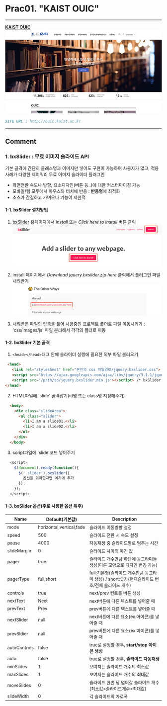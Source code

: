 # Prac01. "KAIST OUIC"

---

**[KAIST OUIC](/ouic/ouic.html)**
![KAIST OUIC](/mainVisual/prac01_img.jpg)
```markdown
SITE URL : http://ouic.kaist.ac.kr
```

---

## Comment

### 1. bxSlider : 무료 이미지 슬라이드 API
기본 골격에 간단히 클래스명과 이미지만 넣어도 구현이 가능하여 사용자가 많고, 적용사례가 다양한 제이쿼리 무료 이미지 슬라이더 플러그인
* 화면전환 속도나 방향, 요소디자인(버튼 등..)에  대한 커스터마이징 가능
* 모바일/웹 모두에서 마우스와 터치에 반응 : **반응형**에 최적화 
* 소스가 간결하고 가벼우나 기능이 제한적

#### 1-1. bxSlider 설치방법
1. [bxSlider](http://bxslider.com/) 홈페이지에서 *install* 또는 *Click here to install* 버튼 클릭  
![bxSlider_click](/comment/prac01/comment01.jpg)

2. install 페이지에서 *Download jquery.bxslider.zip here* 클릭해서 플러그인 파일 내려받기  
![bxSlider_download](/comment/prac01/comment02.jpg)

3. 내려받은 파일의 압축을 풀어 사용중인 프로젝트 폴더로 파일 이동시키기 : 'css/images/js' 파일 분리해서 각각의 폴더로 이동  

#### 1-2. bxSlider 기본 골격
1. `<head></head>`태그 안에 슬라이더 실행에 필요한 외부 파일 불러오기  
```html
 <head>
   <link rel="stylesheet" href="본인의 css 파일경로/jquery.bxslider.css"> /* 슬라이더 스타일시트 */
   <script src="https://ajax.googleapis.com/ajax/libs/jquery/3.1.1/jquery.min.js"></script> /* 최신버전 확인하기 */
   <script src="/path/to/jquery.bxslider.min.js"></script> /* bxSlider 본체 */
</head>
```
2. HTML파일에 'slide' 골격잡기(id명 또는 class명 지정해주기)  
```html
  <body>
    <div class="slideArea">
      <ul class="slider">
        <li>I am a slide01.</li>
        <li>I am a slide02.</li>
      </ul>
    </div>
  </body>
```
3. script파일에 'slide'코드 넣어주기  
```javascript
  <script>
    $(document).ready(function(){
      $('.slider').bxslider({
        옵션을 줘야한다면 여기에 추가
      });
    });
  </script>
```

#### 1-3. bxSlider 옵션(주로 사용한 옵션 위주)
| Name | Default(기본값) | Description |
|------|-----------------|-------------|
| mode | horizontal,vertical,fade | 슬라이드 이동방향 설정 |
| speed | 500 | 슬라이드 전환 시 속도 설정 |
| pause | 4000 | 자동재생 중 슬라이드별로 멈추는 시간 |
| slideMargin | 0 | 슬라이드 사이의 마진 값 |
| pager | true | 슬라이드 개수만큼 하단에 동그라미들 생성(다른 모양으로 디자인 변경 가능) |
| pagerType | full,short | full:기본형(슬라이드 개수만큼 동그라미 생성) / short:숫자(현재슬라이드 번호/전체 슬라이드 개수) |
| controls | true | next/prev 컨트롤 버튼 생성 |
| nextText | Next | next버튼에 다른 텍스트를 넣어줄 때 |
| prevText | Prev | prev버튼에 다른 텍스트를 넣어줄 때 |
| nextSlider | null | next버튼에 다른 요소(ex.아이콘)를 넣어줄 때 |
| prevSldier | null | prev버튼에 다른 요소(ex.아이콘)를 넣어줄 때 |
| autoControls | false | true로 설정할 경우, **start/stop 아이콘 생성** |
| auto | false | true로 설정할 경우, **슬라이드 자동재생** |
| minSlides | 1 | 보여지는 슬라이드 개수의 최소값 |
| maxSlides | 1 | 보여지는 슬라이드 개수의 최대값 |
| moveSlides | 0 | 슬라이드 한번 당 넘어갈 슬라이드 개수(최소값<슬라이드개수<최대값) |
| slideWidth | 0 | 각 슬라이드의 가로폭 |